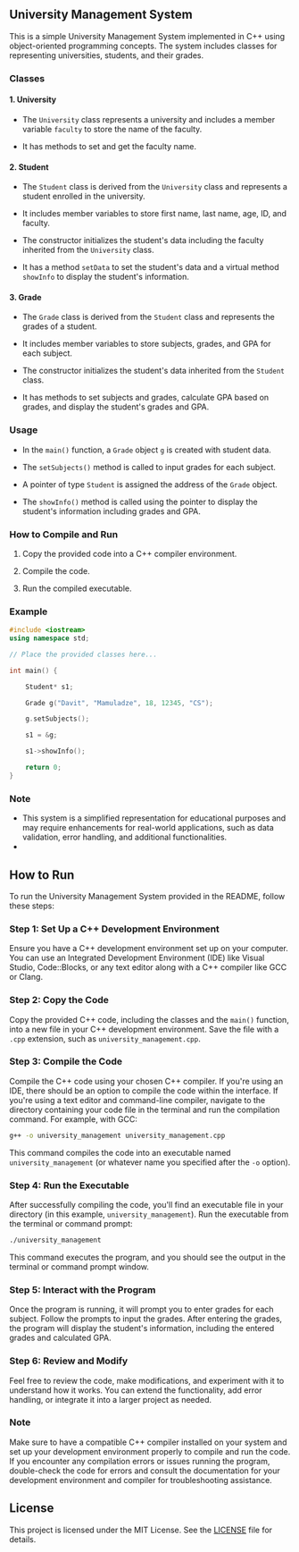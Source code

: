 ## University Management System

This is a simple University Management System implemented in C++ using object-oriented programming concepts. The system includes classes for representing universities, students, and their grades.

### Classes

#### 1. University

- The `University` class represents a university and includes a member variable `faculty` to store the name of the faculty.

- It has methods to set and get the faculty name.

#### 2. Student

- The `Student` class is derived from the `University` class and represents a student enrolled in the university.

- It includes member variables to store first name, last name, age, ID, and faculty.

- The constructor initializes the student's data including the faculty inherited from the `University` class.

- It has a method `setData` to set the student's data and a virtual method `showInfo` to display the student's information.

#### 3. Grade

- The `Grade` class is derived from the `Student` class and represents the grades of a student.

- It includes member variables to store subjects, grades, and GPA for each subject.

- The constructor initializes the student's data inherited from the `Student` class.

- It has methods to set subjects and grades, calculate GPA based on grades, and display the student's grades and GPA.

### Usage

- In the `main()` function, a `Grade` object `g` is created with student data.

- The `setSubjects()` method is called to input grades for each subject.

- A pointer of type `Student` is assigned the address of the `Grade` object.

- The `showInfo()` method is called using the pointer to display the student's information including grades and GPA.

### How to Compile and Run

1. Copy the provided code into a C++ compiler environment.

2. Compile the code.

3. Run the compiled executable.

### Example

```cpp
#include <iostream>
using namespace std;

// Place the provided classes here...

int main() {

	Student* s1;

	Grade g("Davit", "Mamuladze", 18, 12345, "CS");

	g.setSubjects();

	s1 = &g;

	s1->showInfo();

    return 0;
}
```

### Note

- This system is a simplified representation for educational purposes and may require enhancements for real-world applications, such as data validation, error handling, and additional functionalities.
- 
## How to Run
To run the University Management System provided in the README, follow these steps:

### Step 1: Set Up a C++ Development Environment

Ensure you have a C++ development environment set up on your computer. You can use an Integrated Development Environment (IDE) like Visual Studio, Code::Blocks, or any text editor along with a C++ compiler like GCC or Clang.

### Step 2: Copy the Code

Copy the provided C++ code, including the classes and the `main()` function, into a new file in your C++ development environment. Save the file with a `.cpp` extension, such as `university_management.cpp`.

### Step 3: Compile the Code

Compile the C++ code using your chosen C++ compiler. If you're using an IDE, there should be an option to compile the code within the interface. If you're using a text editor and command-line compiler, navigate to the directory containing your code file in the terminal and run the compilation command. For example, with GCC:

```bash
g++ -o university_management university_management.cpp
```

This command compiles the code into an executable named `university_management` (or whatever name you specified after the `-o` option).

### Step 4: Run the Executable

After successfully compiling the code, you'll find an executable file in your directory (in this example, `university_management`). Run the executable from the terminal or command prompt:

```bash
./university_management
```

This command executes the program, and you should see the output in the terminal or command prompt window.

### Step 5: Interact with the Program

Once the program is running, it will prompt you to enter grades for each subject. Follow the prompts to input the grades. After entering the grades, the program will display the student's information, including the entered grades and calculated GPA.

### Step 6: Review and Modify

Feel free to review the code, make modifications, and experiment with it to understand how it works. You can extend the functionality, add error handling, or integrate it into a larger project as needed.

### Note

Make sure to have a compatible C++ compiler installed on your system and set up your development environment properly to compile and run the code. If you encounter any compilation errors or issues running the program, double-check the code for errors and consult the documentation for your development environment and compiler for troubleshooting assistance.

## License
This project is licensed under the MIT License. See the [LICENSE](LICENSE) file for details.
